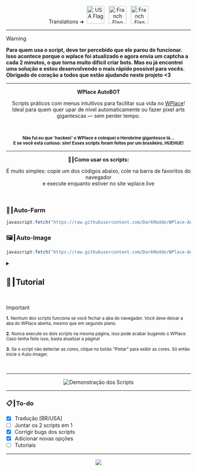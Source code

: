 <p align="center">
  Translations ➜&nbsp;
    <a href="EN.md"><img src="https://flagcdn.com/256x192/us.png" width="48" alt="USA Flag"></a>
  &nbsp;
    <a href="FR.md"><img src="https://flagcdn.com/256x192/fr.png" width="48" alt="Franch Flag"></a>
  &nbsp;
    <a href="RU.md"><img src="https://flagcdn.com/256x192/ru.png" width="48" alt="Franch Flag"></a>
</p>

---

> [!WARNING]
> **Para quem usa o script, deve ter percebido que ele parou de funcionar. Isso acontece porque o wplace foi atualizado e agora envia um captcha a cada 2 minutos, o que torna muito difícil criar bots. Mas eu já encontrei uma solução e estou desenvolvendo o mais rápido possível para vocês. Obrigado de coração a todos que estão ajudando neste projeto <3**

---

<p align="center"><strong>WPlace AutoBOT</strong></p>

<p align="center">
  Scripts práticos com menus intuitivos para facilitar sua vida no <a href="https://wplace.live" target="_blank">WPlace</a>!<br>
  Ideal para quem quer upar de nível automaticamente ou fazer pixel arts gigantescas — sem perder tempo.
</p>

<br>

<p align="center">
  <sub><strong>Não fui eu que 'hackeei' o WPlace e coloquei o Herobrine gigantesco lá...<br>
  E se você está curioso: sim! Esses scripts foram feitos por um brasileiro, HUEHUE!</strong></sub>
</p>

---

<p align="center"><strong>🚀┃Como usar os scripts:</strong></p>

<p align="center">
  É muito simples: copie um dos códigos abaixo, cole na barra de favoritos do navegador<br>
  e execute enquanto estiver no site wplace.live
</p>

<br>

### 🎯┃Auto-Farm

```js
javascript:fetch("https://raw.githubusercontent.com/DarkModde/WPlace-AutoBOT/refs/heads/main/Auto-Farm.js").then(t=>t.text()).then(eval);
```

### 🖼️┃Auto-Image

```js
javascript:fetch("https://raw.githubusercontent.com/DarkModde/WPlace-AutoBOT/refs/heads/main/Auto-Image.js").then(t=>t.text()).then(eval);
```

<details>
  <summary><h2>📖┃Tutorial</h2></summary>

---

![Parte 1](https://i.imgur.com/wpo8kbW.png)

---

![Parte 2](https://i.imgur.com/wv5gP2t.png)

---

![Parte 3](https://i.imgur.com/SgyvFQU.png)

</details>


<br>

> [!IMPORTANT]
> <p><sub><strong>1.</strong> Nenhum dos scripts funciona se você fechar a aba do navegador. Você deve deixar a aba do WPlace aberta, mesmo que em segundo plano.</sub></p>
> <p><sub><strong>2.</strong> Nunca execute os dois scripts na mesma página, isso pode acabar bugando o WPlace. Caso tenha feito isso, basta atualizar a página!</sub></p>
> <p><sub><strong>3.</strong> Se o script não detectar as cores, clique no botão "Pintar" para exibir as cores. Só então inicie o Auto-Imager.</sub></p>

<br>

---

<p align="center">
  <img src="https://i.imgur.com/VbHh9jI.png" alt="Demonstração dos Scripts"/>
</p>

---

### 📋┃To-do

- [x] Tradução [BR/USA]  
- [ ] Juntar os 2 scripts em 1  
- [x] Corrigir bugs dos scripts  
- [x] Adicionar novas opções
- [ ] Tutoriais

---

<p align="center">
  <a href="#"><img src="https://komarev.com/ghpvc/?username=WPlace-AutoBOT&style=for-the-badge&label=Views:&color=gray"/></a>
</p>
